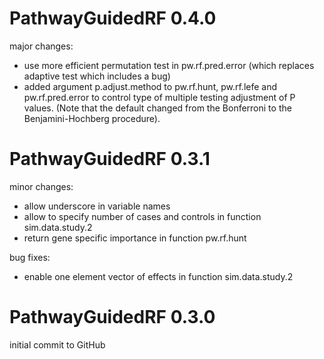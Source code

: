 
# PathwayGuidedRF 0.4.0

major changes:
- use more efficient permutation test in pw.rf.pred.error
  (which replaces adaptive test which includes a bug)
- added argument p.adjust.method to pw.rf.hunt, pw.rf.lefe and pw.rf.pred.error
  to control type of multiple testing adjustment of P values. (Note that the 
  default changed from the Bonferroni to the Benjamini-Hochberg procedure).

# PathwayGuidedRF 0.3.1

minor changes:
- allow underscore in variable names
- allow to specify number of cases and controls in function sim.data.study.2
- return gene specific importance in function pw.rf.hunt
  
bug fixes:
- enable one element vector of effects in function sim.data.study.2

# PathwayGuidedRF 0.3.0

initial commit to GitHub
